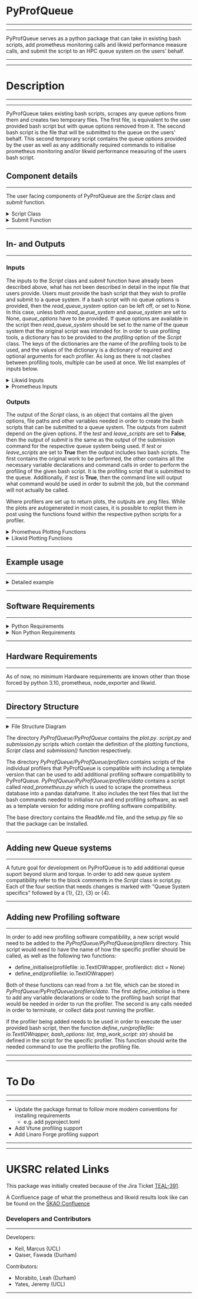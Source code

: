 # PyProfQueue

___
___
PyProfQueue serves as a python package that can take in existing bash scripts, add prometheus monitoring calls and 
likwid performance measure calls, and submit the script to an HPC queue system on the users' behalf.
___
___
# Description

___
___
PyProfQueue takes existing bash scripts, scrapes any queue options from them and creates two temporary files. The first 
file, is equivalent to the user provided bash script but with queue options removed from it. The second bash script is
the file that will be submitted to the queue on the users' behalf. This second temporary script contains the queue 
options provided by the user as well as any additionally required commands to initialise prometheus monitoring and/or
likwid performance measuring of the users bash script.
## Component details
___
The user facing components of PyProfQueue are the *Script* class and *submit* function.

<details>

<summary>Script Class</summary>

### Script Class

The *Script* class is used in the following way, and the following options are available:
```
script = PyProfQueue.Script(queue_system: str,
                            work_script: str,
                            read_queue_system: str =None,
                            queue_options: dict = None,
                            profiling: dict = None
                            )   
```
|           Option           | Description                                                                                                                        |
|:--------------------------:|------------------------------------------------------------------------------------------------------------------------------------|
|        queue_system        | The intended target queue system (Supports Slurm and PBS Torque)                                                                   |
|        work_script         | The bash script which contains the queue options and work to be done                                                               |
|read_queue_system (Optional)| The name of the queue system for which the script was written if it was written for a queue system                                 |
|  queue_options (Optional)  | Any queue options to add or override when compared to the work_script                                                              |
|    profiling (Optional)    | Dictionary with keys representing which profiler to use with values of dictionaries listing profiler options such as "requirements"|


The options *queue_options* that PyProfQueue currently supports are:
- 'user'
  - The user ID of the system with which to submit the job (requires admin rights usually)
- 'nodes'
  - The number of nodes to be requested.
- 'cores'
  - The number of cores each task will need.
- 'tasks'
  - The number of tasks to perform.
- 'time'
  - The walltime this job is allowed to run for in hh:mm:ss.
- 'partition'
  - The specific queue/partition to submit to.
- 'account'
  - The account to charge for the used resources.
- 'subname'
  - Name of the submitted job.
- 'workdir'
  - The directory in which the work should be done.
- 'output'
  - The file, including path, to write the STDOUT to.

Any *Script* object, then comes with three additional methods intended to be used by users. These methods are:

#### change_options
```
change_options(queue_options: dict)
```
- Allows for options to be changed post initiation of a *Script* object, in case the options given in the 
initialisation are no longer desired.

As an example usage of *change_options*, let us assume we have a *Script* object that has the option {'time': 12:00:00}
meaning that the script would be terminated if it takes longer than 12 hours. We now wish to make it so that the script
is allowed to run for 24 hours. So we use the following:
```
script.change_options(queue_options={'time':'24:00:00'})
```
*change_options* does not overwrite existing options if they aren't specifically listed to be changed.
</details>


<details>

<summary>Submit Function</summary>
### Submit Function
The *submit* function serves as the point of execution for PyProfQueue. When called, it will take the given *Script* 
object, and submit it to the queue system the *Script* object is configured for.
```
PyProfQueue.submit(script: Script,
                   tmp_work_script: str = './tmp_workfile.sh',
                   tmp_profile_script: str = './tmp_profilefile.sh',
                   bash_options: list = [''],
                   leave_scripts: bool = True,
                   test: bool = False):
```
|           Option            | Description                                                                                                                                                                                                        |
|:---------------------------:|--------------------------------------------------------------------------------------------------------------------------------------------------------------------------------------------------------------------|
|           script            | *Script* object to be submitted to queue                                                                                                                                                                           |
| tmp_work_script (Optional)  | Desired name of temporary work script. Defaults to "tmp_workfile.sh".                                                                                                                                              |
|tmp_profile_script (Optional)| Desired name of temporary profile script. Defaults to "tmp_profilefile.sh".                                                                                                                                        |
|   bash_options (Optional)   | List of options that the user provided bash script may require. Defaults to [' '].                                                                                                                                 |
|  leave_scripts (Optional)   | Boolean to determine if the temporary scripts should be left or removed after submission. Defaults to True                                                                                                         |
|       test (Optional)       | Boolean to determine if the script should be submitted, or if the command that would be used should be printed to the terminal. Additionally, this leaves the temporary scripts in tackt so they can be inspected. |

</details>

___
##  In- and Outputs
___
### Inputs
The inputs to the *Script* class and *submit* function have already been described above, what has not been described
in detail in the input file that users provide. Users must provide the bash script that they wish to profile and submit
to a queue system. If a bash script with no queue options is provided, then the *read_queue_system* option can be left
off, or set to None. In this case, unless both *read_queue_system* and *queue_system* are set to None, *queue_options* 
have to be provided. If queue options are available in the script then *read_queue_system* should be set to the name
of the queue system that the original script was intended for. In order to use profiling tools, a dictionary has to 
be provided to the *profiling* option of the *Script* class. The keys of the dictionaries are the name of the profiling
tools to be used, and the values of the dictionary is a dictionary of required and optional arguments for each profiler.
As long as there is not clashes between profiling tools, multiple can be used at once. We list examples of inputs below.

<details>
<summary>Likwid Inputs</summary>

#### Likwid specific inputs
In order to use likwid, the key 'likwid' needs to be used in the *profiling* option for the *Script* object. This key 
then needs to have a value of "requirements" which contains a list of all commands that need to be executed prior to 
being able to use likwid on the HPC system the script is being submitted to. If, for example, a simple module loading
is required, it could look like this
```python
profiling = {"likwid": {"requirements":["module load likwid"]}}
```
</details>
<details>
<summary>Prometheus Inputs</summary>

#### Prometheus specific inputs
In order to use prometheus, the key 'prometheus' needs to be used in the *profiling* option for the *Script* object. 
This key then needs to have a value of "requirements" which has to contain the path to the prometheus instance to use, 
or it has to contain "ip_address" which then has an IP address, stored as a string, of a pre-existing prometheus
instance that can be scraped. Here is an example of both, where "<path/to/prometheus>" is used to represent the path
to the prometheus instance the user would want to use.
```python
profiling = {"prometheus": {"requirements":["export PROMETHEUS_SOFTWARE=<path/to/prometheus>"]}}
# OR
profiling = {"prometheus": {"ip_address":["127.0.0.1:9090"]}}
```
</details>

### Outputs
The output of the *Script* class, is an object that contains all the given options, file paths and other variables 
needed in order to create the bash scripts that can be submitted to a queue system. The outputs from *submit* 
depend on the given options. If the *test* and *leave_scripts* are set to **False**, then the output of *submit* is 
the same as the output of the submission command for the respective queue system being used. If *test* or 
*leave_scripts* are set to **True** then the output includes two bash scripts. The first contains the original work 
to be performed, the other contains all the necessary variable declarations and command calls in order to perform 
the profiling of the given bash script. It is the profiling script that is submitted to the queue. Additionally,
if *test* is **True**, then the command line will output what command would be used in order to submit the job, but
the command will not actually be called.

Where profilers are set up to return plots, the outputs are .png files. While the plots are autogenerated in most cases,
it is possible to replot them in post using the functions found within the respective python scripts for a profiler.

<details>
<summary>Prometheus Plotting Functions</summary>

### plot.load_df function
This function reads the prometheus database created by using prometheus profiling with *PyProfQueue* and stores it 
into a pandas.DataFrame. This then has the time converted into the format of "yyyy-mm-dd HH:MM:SS" for user readability.
The times at which datapoints exist are then also given out as a numpy.array on top of returning the dataframe. 

|    Option    | Description                             |
|:------------:|-----------------------------------------|
| feather_path | path to the scraped prometheus database |
### plot.plot_profiling function
This function plots the results of a prometheus profiling effort. It is compatible with additional features for 
[Common Workflow Language](https://www.commonwl.org/) (CWL) workflows, if the output from a CWL call is saved to a file.

|            Option            | Description                                                                                                                      |
|:----------------------------:|----------------------------------------------------------------------------------------------------------------------------------|
|              df              | pandas.DataFrame of the prometheus profiling data. Obtained from load_df                                                         |
|         time_series          | numpy.array of the times at which data was collected. Obtained from load_df                                                      |
|         name_prefix          | Desired path and name prefix for the plots                                                                                       |
|network_three_mean (Optional) | Boolean on if the network y-limit should be restricted to three times the mean value                                             |
|     mean_cpu (Optional)      | Boolean on if the mean_cpu usage should be plotted                                                                               |
|      all_cpu (Optional)      | Boolean on if all cpu usages should be plotted                                                                                   |
|      memory (Optional)       | Boolean on if the memory usage should be plotted                                                                                 |
|      network (Optional)      | Boolean on if the network usage should be plotted                                                                                |
|     cwl_file (Optional)      | Path to a text file containing the ouput of CWL, if it was used to run a workflow. This is used to shade when each step occured. |
|       label (Optional)       | Boolean to label each CWL step on shaded graphs if cwl_file was provided                                                         |
|       gant (Optional)        | Boolean on if a gant chart like plot should be created if CWL was used to run a workflow                                         |
</details>

<details>
<summary>Likwid Plotting Functions</summary>

### plot.plot_roof function
This function plots the results of a likwid profiling effort.

|        Option         | Description                                                          |
|:---------------------:|----------------------------------------------------------------------|
|      name_prefix      | Desired path and name prefix for the plot                            |
|        maxperf        | Float of the maximum performance listed in likwid output file        |
|      maxband          | Float of the maximum memory bandwidth listed in likwid output file   |
| code_name (Optional)  | String of what to call the code in the legend of the plot            |
| code_mflop (Optional) | Float of the codes MFLOP/s listed in the likwid output               |
| code_opint (Optional) | Float of the codes Operational Intensity listed in the likwid output |
</details>

___
## Example usage
___
<details>
<summary>Detailed example</summary>

Let us look at a toy example to show how this script would be used. Let us assume we have an HPC system that uses slurm.
This system requires loading the likwid module if we want to use it, and we have downloaded the prometheus codes to the
directory **/home/Software** and ensured that we can execute both without sudo commands. Let us assume we have the 
following bash script:
```bash
#!/bin/bash
#SBATCH -A example_project
#SBATCH -c 16
#SBATCH -N 1
#SBATCH -o /home/queue_work/%x.%j/output.out
#SBATCH -p example_partition
#SBATCH -J TestSubmission
#SBATCH -n 1
#SBATCH -t 00:05:00

echo "The first option was:"
echo ${1}
echo "The second option was:"
echo ${2}
```

The following example python script can be used to add the prometheus monitoring, likwid performance profiling and to 
submit the script to the queue. We have listed the queue options in the *Script* object initialisation even though it 
would pull them from the bash script in order to show an example of how they would be listed.
```python 
import PyProfQueue as ppq

ProfileScript = ppq.Script(queue_system='slurm',
                           work_script='./tmp_workfile.sh',
                           queue_options={
                               'workdir': '/home/queue_work/%x.%j',
                               'account': 'example_project',
                               'cores': '16',
                               'nodes': '1',
                               'output': '/home/queue_work/%x.%j/output.out',
                               'partition': 'example_partition',
                               'name': 'TestSubmission',
                               'tasks': '1',
                               'time': '00:05:00'},
                           profiling={"likwid": {'requirements': ['module load oneAPI_comp/2021.1.0',
                                                                  'module load likwid/5.2.0']},
                                      "prometheus": {'requirements': ['export PROMETHEUS_SOFTWARE=/home/Software']}
                                      })

ppq.submit(ProfileScript, 
           tmp_work_script = './test_workfile.sh',
           tmp_profile_script = './test_profilefile.sh',
           bash_options=['"Hello "', '"World!"'],
           test=True)
```
This python script prints the following to the command line, but does not submit a job:
```
The following command would be used to submit a job to the queue:
sbatch ./test_profilefile.sh
```
Following this, it has created two files, test_workfile.sh and test_profilefile.sh. test_workfile.sh should look like
the original bash script provided by the user, but with the options removed:
```bash
#!/bin/bash

# Any work that users may want to do on an HPC system, including environment initialisations
# For the sake of example we simply call
echo "The first option was:"
echo ${1}
echo "The second option was:"
echo ${2}
```

While test_profiliefile.sh contains all the necessary initialisations and terminations for prometheus and likwid to run
and provide the correct outputs. The entire file won't be listed here as it is quite length, however we will 
state how the test_workfile.sh is called within test_profilefile.sh
```bash
likwid-perfctr -g MEM_DP -f bash ./test_workfile.sh  "Hello " "World!"
```
</details>

___
## Software Requirements
___

<details>
<summary>Python Requirements</summary>

For the sake of PyProfQueue, the required python version is at least 3.10, as this package utilises the match 
functionality.
- numpy
- pytz
- pyarrow
- matplotlib
- promql_http_api==0.3.3
- pandas<=2.2.1
</details>


<details>
<summary>Non Python Requirements</summary>

In addition to the python requirements listed above, PyProfQueue also needs to have the following software on the system 
to which the job will be submitted:
- [node_exporter](https://prometheus.io/docs/guides/node-exporter/)
- [prometheus](https://prometheus.io/)
- [likwid](https://github.com/RRZE-HPC/likwid)

For prometheus and node_exporter, it is enough to download the software as long as they can both be launched by the 
user without sudo rights. However, they need to be put into the same directory so that the following directory structure
is in place:
```md
${PROMETHEUS_SOFTWARE}
├── node_exporter
│   └── node_exporter
└── prometheus
    ├── prometheus
    └── prometheus.yml
```
Where *node_exporter/node_exporter* is the executable for node_exporter, *prometheus/prometheus* is the executable for 
prometheus, and *prometheus/prometheus.yml* is the configuration file to be used for prometheus.

For the sake of likwid, it needs to be installed or loaded in, in such a way that a user could run the following 
command without sudo rights:
```
likwid-perfctr -g MEM_DP -f <executable>
```

</details>

___
## Hardware Requirements
___
As of now, no minimum Hardware requirements are known other than those forced by python 3.10, prometheus, node_exporter
and likwid.
___
## Directory Structure
___

<details>
<summary>File Structure Diagram</summary>

```md
PyProfQueue
├── PyProfQueue
│   ├── profilers
│   │   ├── data
│   │   │   ├── read_prometheus.py
│   │   │   ├── _template_commands.txt
│   │   │   ├── likwid_commands.txt
│   │   │   └── prometheus_commands.txt
│   │   ├── __init__.py
│   │   ├── _template_profiler.py
│   │   ├── likwid.py
│   │   └── prometheus.py
│   ├── __init__.py
│   ├── plot.py
│   ├── script.py
│   └── submission.py
├── ReadMe.md
└── setup.py
```
</details>

The directory *PyProfQueue/PyProfQueue* contains the *plot.py*. *script.py* and *submission.py* scripts which contain the 
definition of the plotting functions, *Script* class and *submission()* function respectively.

The directory *PyProfQueue/PyProfQueue/profilers* contains scripts of the individual profilers that PyProfQueue is 
compatible with including a template version that can be used to add additional profiling software compatibility to 
PyProfQueue. *PyProfQueue/PyProfQueue/profilers/data* contains a script called *read_prometheus.py* which is used to 
scrape the prometheus database into a pandas dataframe. It also includes the text files that list the bash commands 
needed to initialise run and end profiling software, as well as a template version for adding more profiling software 
compatibility.



The base directory contains the ReadMe.md file, and the setup.py file so that the package can be installed.
___
## Adding new Queue systems
___
A future goal for development on PyProfQueue is to add additional queue suport beyond slurm and torque. In order to add 
new queue system compatibility refer to the block comments in the *Script* class in script.py. Each of the four section 
that needs changes is marked with "Queue System specifics" followed by a {1}, {2}, {3} or {4}.
___
## Adding new Profiling software
___
In order to add new profiling software compatibility, a new script would need to be added to the 
*PyProfQueue/PyProfQueue/profilers* directory. This script would need to have the name of how the specific profiler
should be called, as well as the following two functions:
- define_initialise(profilefile: io.TextIOWrapper, profilerdict: dict = None)
- define_end(profilefile: io.TextIOWrapper)

Both of these functions can read from a .txt file, which can be stored in *PyProfQueue/PyProfQueue/profilers/data*.
The first *define_initialise* is there to add any variable declarations or code to the profiling bash script that would
be needed in order to run the profiler. The second is any calls needed in order to terminate, or collect data post 
running the profiler.

If the profiler being added needs to be used in order to execute the user provided bash script, then the function 
*define_run(profilefile: io.TextIOWrapper, bash_options: list, tmp_work_script: str)* should be defined in the 
script for the specific profiler. This function should write the needed command to use the profilerto the profiling 
file.
___
___


# To Do
___
___
- Update the package format to follow more modern conventions for installing requirements
  - e.g. add pyproject.toml 
- Add Vtune profiling support
- Add Linaro Forge profiling support
___
___
# UKSRC related Links
This package was initially created because of the Jira Ticket [TEAL-391](https://jira.skatelescope.org/browse/TEAL-391).

A Confluence page of what the prometheus and likwid results look like can be found on the 
[SKAO Confluence](https://confluence.skatelescope.org/display/SRCSC/Profiling+LOFAR+VLBI+Workflow)

### Developers and Contributors
___
Developers:
- Keil, Marcus (UCL)
- Qaiser, Fawada (Durham)

Contributors:
- Morabito, Leah (Durham)
- Yates, Jeremy (UCL)
___